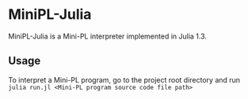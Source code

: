 # MiniPL-Julia
MiniPL-Julia is a Mini-PL interpreter implemented in Julia 1.3.

## Usage
To interpret a Mini-PL program, go to the project root directory and run
`julia run.jl <Mini-PL program source code file path>`

